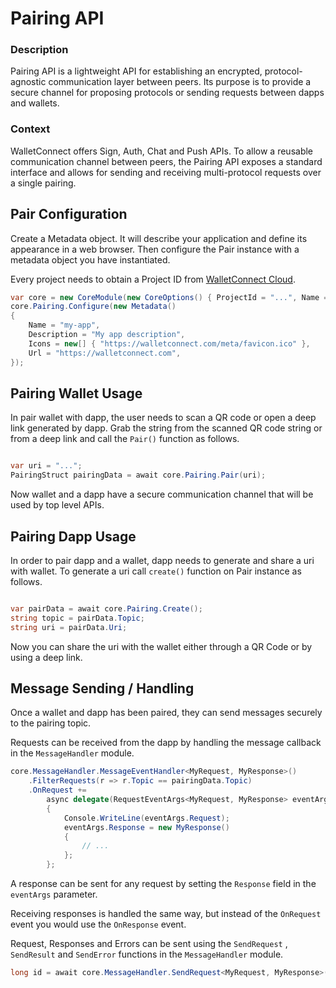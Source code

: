# Pairing API

### Description

Pairing API is a lightweight API for establishing an encrypted, protocol-agnostic communication layer between peers. Its purpose is to provide a secure channel for proposing protocols or sending requests between dapps and wallets.

### Context

WalletConnect offers Sign, Auth, Chat and Push APIs. To allow a reusable communication channel between peers, the Pairing API exposes a standard interface and allows for sending and receiving multi-protocol requests over a single pairing.

## Pair Configuration

Create a Metadata object. It will describe your application and define its appearance in a web browser. Then configure the Pair instance with a metadata object you have instantiated.

Every project needs to obtain a Project ID from [WalletConnect Cloud](https://cloud.walletconnect.com/).

```csharp
var core = new CoreModule(new CoreOptions() { ProjectId = "...", Name = "my-app" });
core.Pairing.Configure(new Metadata()
{
    Name = "my-app",
    Description = "My app description",
    Icons = new[] { "https://walletconnect.com/meta/favicon.ico" },
    Url = "https://walletconnect.com",
});
```

## Pairing Wallet Usage

In pair wallet with dapp, the user needs to scan a QR code or open a deep link generated by dapp. Grab the string from the scanned QR code string or from a deep link and call the `Pair()` function as follows.

```csharp

var uri = "...";
PairingStruct pairingData = await core.Pairing.Pair(uri);
```

Now wallet and a dapp have a secure communication channel that will be used by top level APIs. 

## Pairing Dapp Usage

In order to pair dapp and a wallet, dapp needs to generate and share a uri with wallet. To generate a uri call `create()` function on Pair instance as follows.

```csharp

var pairData = await core.Pairing.Create();
string topic = pairData.Topic;
string uri = pairData.Uri;
```

Now you can share the uri with the wallet either through a QR Code or by using a deep link. 

## Message Sending / Handling

Once a wallet and dapp has been paired, they can send messages securely to the pairing topic. 

Requests can be received from the dapp by handling the message callback in the `MessageHandler` module.

```csharp
core.MessageHandler.MessageEventHandler<MyRequest, MyResponse>()
    .FilterRequests(r => r.Topic == pairingData.Topic)
    .OnRequest +=
		async delegate(RequestEventArgs<MyRequest, MyResponse> eventArgs)
		{
		    Console.WriteLine(eventArgs.Request);
		    eventArgs.Response = new MyResponse()
		    {
		        // ...
		    };
		};
```

A response can be sent for any request by setting the `Response` field in the `eventArgs` parameter.

Receiving responses is handled the same way, but instead of the `OnRequest` event you would use the `OnResponse` event.

Request, Responses and Errors can be sent using the `SendRequest` , `SendResult` and `SendError` functions in the `MessageHandler` module.

```csharp
long id = await core.MessageHandler.SendRequest<MyRequest, MyResponse>(pairingTopic, data);
```